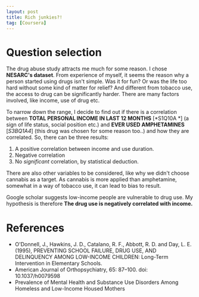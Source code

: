 ```yaml
---
layout: post
title: Rich junkies?!
tag: [Coursera]
---
```

# Question selection
The drug abuse study attracts me much for some reason. I chose **NESARC's dataset**. From experience of myself, it seems the reason why a person started using drugs isn't simple. Was it for fun? Or was the life too hard without some kind of matter for relief? And different from tobacco use, the access to drug can be significantly harder. There are many factors involved, like income, use of drug etc.

To narrow down the range, I decide to find out if there is a correlation between  **TOTAL PERSONAL INCOME IN LAST 12 MONTHS** [*S1Q10A *] (a sign of life status, social position etc.) and **EVER USED AMPHETAMINES** [*S3BQ1A4*] (this drug was chosen for some reason too..) and how they are correlated. So, there can be three results:
1. A positive correlation between income and use duration.
2. Negative correlation
3. No *significant* correlation, by statistical deduction.

There are also other variables to be considered, like why we didn't choose cannabis as a target. As cannabis is more applied than amphetamine, somewhat in a way of tobacco use, it can lead to bias to result.

Google scholar suggests low-income people are vulnerable to drug use. My hypothesis is therefore **The drug use is negatively correlated with income.**

# References
* O'Donnell, J., Hawkins, J. D., Catalano, R. F., Abbott, R. D. and Day, L. E. (1995), PREVENTING SCHOOL FAILURE, DRUG USE, AND DELINQUENCY AMONG LOW-INCOME CHILDREN: Long-Term Intervention in Elementary Schools.
* American Journal of Orthopsychiatry, 65: 87–100. doi: 10.1037/h0079598
* Prevalence of Mental Health and Substance Use Disorders Among Homeless and Low-Income Housed Mothers
